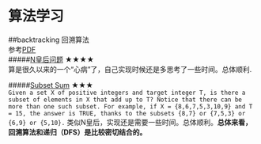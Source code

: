 算法学习
=
##backtracking 回溯算法  
参考[PDF](https://github.com/zhuxiuwei/algo/blob/master/src/study/backTracking/03-backtracking.pdf)  
#####[N皇后问题](https://github.com/zhuxiuwei/algo/blob/master/src/study/backTracking/NQueens.java) ★★★★  
算是很久以来的一个“心病”了，自己实现时候还是多思考了一些时间。总体顺利.  

#####[Subset Sum](https://github.com/zhuxiuwei/algo/blob/master/src/study/backTracking/SubSet.java) ★★★  
`Given a set X of positive integers and target integer T, is there a subset of elements in X that add up to T? Notice that there can be more than one such subset. For example, if X = {8,6,7,5,3,10,9} and T = 15, the answer is TRUE, thanks to the subsets {8,7} or {7,5,3} or {6,9} or {5,10}.`
类似N皇后，实现还是需要一些时间。总体顺利。**总体来看，回溯算法和递归（DFS）是比较密切结合的。**  
